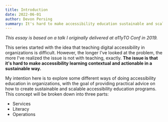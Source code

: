 ```yaml
---
title: Introduction
date: 2022-06-01
author: Devon Persing
summary: It's hard to make accessibility education sustainable and scalable.
---
```

*This essay is based on a talk I originally delivered at a11yTO Conf in 2019.*

This series started with the idea that teaching digital accessibility in organizations is difficult. However, the longer I've looked at the problem, the more I've realized the issue is not with teaching, exactly. **The issue is that it's hard to make accessibility learning contextual and actionable in a sustainable way.**

My intention here is to explore some different ways of doing accessibility education in organizations, with the goal of providing practical advice on how to create sustainable and scalable accessibility education programs. This concept will be broken down into three parts:

- Services
- Literacy
- Operations
